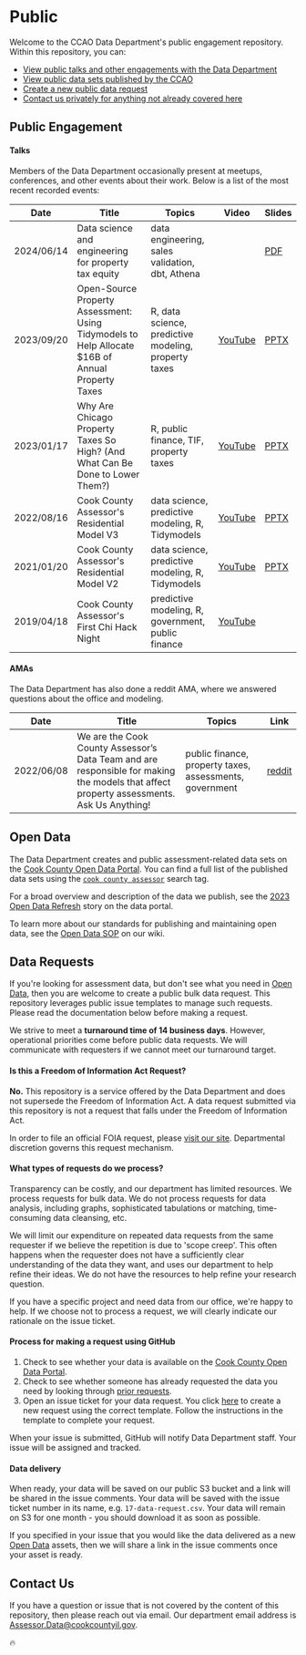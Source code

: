 # Public

Welcome to the CCAO Data Department's public engagement repository. Within this repository, you can:

- [View public talks and other engagements with the Data Department](#public-engagement)
- [View public data sets published by the CCAO](#open-data)
- [Create a new public data request](#data-requests)
- [Contact us privately for anything not already covered here](#contact-us)

## Public Engagement

#### Talks

Members of the Data Department occasionally present at meetups, conferences, and other events about their work. Below is a list of the most recent recorded events:

| Date       | Title                                                                                            | Topics                                                      | Video                                                                                                                      | Slides                                                                                               |
|------------|--------------------------------------------------------------------------------------------------|-------------------------------------------------------------|----------------------------------------------------------------------------------------------------------------------------|------------------------------------------------------------------------------------------------------|
| 2024/06/14 | Data science and engineering for property tax equity                                             |  data engineering, sales validation, dbt, Athena            |                                                                                                                            | [PDF](https://github.com/ccao-data/public/raw/main/presentations/2024-06-14_TTS-TechGuild.pdf)       | 
| 2023/09/20 | Open-Source Property Assessment: Using Tidymodels to Help Allocate $16B of Annual Property Taxes | R, data science, predictive modeling, property taxes        | [YouTube](https://youtu.be/1_GivgmZYgM)                                                                                    | [PPTX](https://github.com/ccao-data/public/raw/main/presentations/2023-09-20_Posit-conf.pptx)        |
| 2023/01/17 | Why Are Chicago Property Taxes So High? (And What Can Be Done to Lower Them?)                    | R, public finance, TIF, property taxes                      | [YouTube](https://youtu.be/zp5dHWnk2NE)                                                                                    | [PPTX](https://github.com/ccao-data/public/raw/main/presentations/2023-01-17_Chi-Hack-Night.pptx)    |
| 2022/08/16 | Cook County Assessor's Residential Model V3                                                      | data science, predictive modeling, R, Tidymodels            | [YouTube](https://youtu.be/h0pwAr-WYxI)                                                                                    | [PPTX](https://github.com/ccao-data/public/raw/main/presentations/2022-08-16_Chi-Hack-Night.pptx)    |
| 2021/01/20 | Cook County Assessor's Residential Model V2                                                      | data science, predictive modeling, R, Tidymodels            | [YouTube](https://youtu.be/6rd-xYJb27Q)                                                                                    | [PPTX](https://github.com/ccao-data/public/raw/main/presentations/2021-01-20_Chi-Hack-Night.pptx)    |
| 2019/04/18 | Cook County Assessor's First Chi Hack Night                                                      | predictive modeling, R, government, public finance          | [YouTube](https://youtu.be/T7rnr0GQoCs)                                                                                    |                                                                                                      |

#### AMAs

The Data Department has also done a reddit AMA, where we answered questions about the office and modeling.

| Date       | Title                                                                                                                                    | Topics                                                      | Link                                                                                                       |
|------------|------------------------------------------------------------------------------------------------------------------------------------------|-------------------------------------------------------------|------------------------------------------------------------------------------------------------------------|
| 2022/06/08 | We are the Cook County Assessor’s Data Team and are responsible for making the models that affect property assessments. Ask Us Anything! | public finance, property taxes, assessments, government     | [reddit](https://old.reddit.com/r/chicago/comments/v7rvqm/we_are_the_cook_county_assessors_data_team_and/) |

## Open Data

The Data Department creates and public assessment-related data sets on the [Cook County Open Data Portal](https://datacatalog.cookcountyil.gov). You can find a full list of the published data sets using the [`cook county assessor`](https://datacatalog.cookcountyil.gov/browse?tags=cook+county+assessor) search tag.

For a broad overview and description of the data we publish, see the [2023 Open Data Refresh](https://datacatalog.cookcountyil.gov/stories/s/9bqn-cfsv) story on the data portal.

To learn more about our standards for publishing and maintaining open data, see the [Open Data SOP](https://github.com/ccao-data/wiki/blob/master/SOPs/Open-Data.md) on our wiki.

## Data Requests

If you're looking for assessment data, but don't see what you need in [Open Data](#open-data), then you are welcome to create a public bulk data request. This repository leverages public issue templates to manage such requests. Please read the documentation below before making a request.

We strive to meet a **turnaround time of 14 business days**. However, operational priorities come before public data requests. We will communicate with requesters if we cannot meet our turnaround target.

#### Is this a Freedom of Information Act Request?

**No.** This repository is a service offered by the Data Department and does not supersede the Freedom of Information Act. A data request submitted via this repository is not a request that falls under the Freedom of Information Act.

In order to file an official FOIA request, please [visit our site](https://www.cookcountyassessor.com/foia-freedom-information). Departmental discretion governs this request mechanism.

#### What types of requests do we process?

Transparency can be costly, and our department has limited resources. We process requests for bulk data. We do not process requests for data analysis, including graphs, sophisticated tabulations or matching, time-consuming data cleansing, etc.

We will limit our expenditure on repeated data requests from the same requester if we believe the repetition is due to 'scope creep'. This often happens when the requester does not have a sufficiently clear understanding of the data they want, and uses our department to help refine their ideas. We do not have the resources to help refine your research question.

If you have a specific project and need data from our office, we're happy to help. If we choose not to process a request, we will clearly indicate our rationale on the issue ticket.

#### Process for making a request using GitHub

1. Check to see whether your data is available on the [Cook County Open Data Portal](https://datacatalog.cookcountyil.gov/browse?tags=cook%20county%20assessor).
2. Check to see whether someone has already requested the data you need by looking through [prior requests](https://github.com/ccao-data/public/issues?q=label%3A%22data+request%22+).
3. Open an issue ticket for your data request. You click [here](https://github.com/ccao-data/public/issues/new?assignees=&labels=data+request&projects=&template=data-request.yml) to create a new request using the correct template. Follow the instructions in the template to complete your request.

When your issue is submitted, GitHub will notify Data Department staff. Your issue will be assigned and tracked.

#### Data delivery

When ready, your data will be saved on our public S3 bucket and a link will be shared in the issue comments. Your data will be saved with the issue ticket number in its name, e.g. `17-data-request.csv`. Your data will remain on S3 for one month - you should download it as soon as possible.

If you specified in your issue that you would like the data delivered as a new [Open Data](#open-data) assets, then we will share a link in the issue comments once your asset is ready.

## Contact Us

If you have a question or issue that is not covered by the content of this repository, then please reach out via email. Our department email address is [Assessor.Data@cookcountyil.gov](mailto:Assessor.Data@cookcountyil.gov).

:fire:
